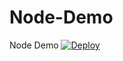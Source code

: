 # Node-Demo
Node Demo
<a href="https://heroku.com/deploy"><img src="https://www.herokucdn.com/deploy/button.svg" alt="Deploy"></a>
